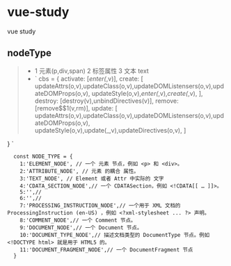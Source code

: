 # vue-study
vue study

## nodeType 
>- 1 元素(p,div,span) 2 标签属性 3 文本 text
>- `
  cbs = {
    activate: [_enter(_,v)],
    create: [
      updateAttrs(o,v),updateClass(o,v),updateDOMListensers(o,v),updateDOMProps(o,v),        updateStyle(o,v),_enter(_,v),_create(_,v),
    ],
    destroy: [destroy(v),unbindDirectives(v)],
    remove: [remove$$1(v,rm)],
    update: [
      updateAttrs(o,v),updateClass(o,v),updateDOMListensers(o,v),updateDOMProps(o,v),        updateStyle(o,v),update(_,v),updateDirectives(o,v),
    ]

  }
`

```
  const NODE_TYPE = {
    1:'ELEMENT_NODE', // 一个 元素 节点，例如 <p> 和 <div>。
    2:'ATTRIBUTE_NODE', // 元素 的耦合 属性。
    3:'TEXT_NODE', // Element 或者 Attr 中实际的 文字
    4:'CDATA_SECTION_NODE',// 一个 CDATASection，例如 <!CDATA[[ … ]]>。
    5:'',// 
    6:'',// 
    7:'PROCESSING_INSTRUCTION_NODE',// 一个用于 XML 文档的 ProcessingInstruction (en-US) ，例如 <?xml-stylesheet ... ?> 声明。
    8:'COMMENT_NODE',// 一个 Comment 节点。
    9:'DOCUMENT_NODE',// 一个 Document 节点。
    10:'DOCUMENT_TYPE_NODE',// 描述文档类型的 DocumentType 节点。例如 <!DOCTYPE html> 就是用于 HTML5 的。
    11:'DOCUMENT_FRAGMENT_NODE',// 一个 DocumentFragment 节点
  }
```